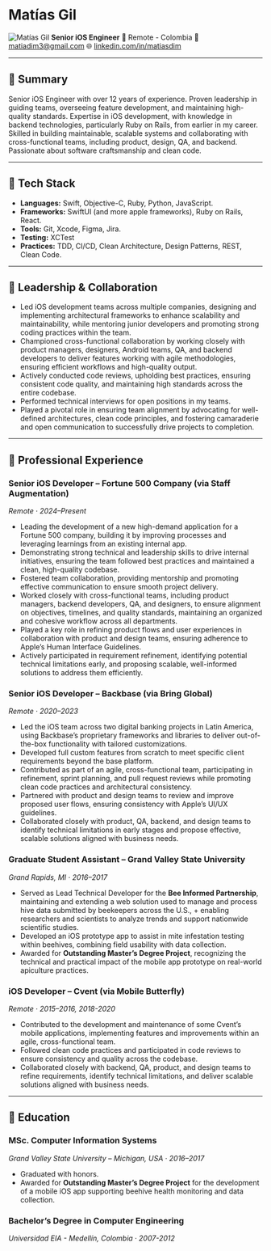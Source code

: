# Matías Gil
![Matías Gil](https://media.licdn.com/dms/image/v2/C5603AQGXn0ZHYBOTBg/profile-displayphoto-shrink_800_800/profile-displayphoto-shrink_800_800/0/1607357612206?e=1752105600&v=beta&t=6wWxNcaGwi-jIVqqmil-ItLNYqsd6WcQpkRO7CrizHU)
**Senior iOS Engineer** 📍 Remote - Colombia
📧 matiadim3@gmail.com
🌐 [linkedin.com/in/matiasdim](https://www.linkedin.com/in/matiasdim/)

---

## 🔹 Summary
Senior iOS Engineer with over 12 years of experience. Proven leadership in guiding teams, overseeing feature development, and maintaining high-quality standards. Expertise in iOS development, with knowledge in backend technologies, particularly Ruby on Rails, from earlier in my career. Skilled in building maintainable, scalable systems and collaborating with cross-functional teams, including product, design, QA, and backend. Passionate about software craftsmanship and clean code.

---

## 🔹 Tech Stack
- **Languages:** Swift, Objective-C, Ruby, Python, JavaScript.
- **Frameworks:** SwiftUI (and more apple frameworks), Ruby on Rails, React.
- **Tools:** Git, Xcode, Figma, Jira.
- **Testing:** XCTest
- **Practices:** TDD, CI/CD, Clean Architecture, Design Patterns, REST, Clean Code.

---

## 🔹 Leadership & Collaboration
- Led iOS development teams across multiple companies, designing and implementing architectural frameworks to enhance scalability and maintainability, while mentoring junior developers and promoting strong coding practices within the team.
- Championed cross-functional collaboration by working closely with product managers, designers, Android teams, QA, and backend developers to deliver features working with agile methodologies, ensuring efficient workflows and high-quality output.
- Actively conducted code reviews, upholding best practices, ensuring consistent code quality, and maintaining high standards across the entire codebase.
- Performed technical interviews for open positions in my teams.
- Played a pivotal role in ensuring team alignment by advocating for well-defined architectures, clean code principles, and fostering camaraderie and open communication to successfully drive projects to completion.

---

## 🔹 Professional Experience

### **Senior iOS Developer – Fortune 500 Company (via Staff Augmentation)**  
_Remote · 2024–Present_  
- Leading the development of a new high-demand application for a Fortune 500 company, building it by improving processes and leveraging learnings from an existing internal app.
- Demonstrating strong technical and leadership skills to drive internal initiatives, ensuring the team followed best practices and maintained a clean, high-quality codebase.
- Fostered team collaboration, providing mentorship and promoting effective communication to ensure smooth project delivery.
- Worked closely with cross-functional teams, including product managers, backend developers, QA, and designers, to ensure alignment on objectives, timelines, and quality standards, maintaining an organized and cohesive workflow across all departments.
- Played a key role in refining product flows and user experiences in collaboration with product and design teams, ensuring adherence to Apple’s Human Interface Guidelines.
- Actively participated in requirement refinement, identifying potential technical limitations early, and proposing scalable, well-informed solutions to address them efficiently. 


### **Senior iOS Developer – Backbase (via Bring Global)**  
_Remote · 2020–2023_  
- Led the iOS team across two digital banking projects in Latin America, using Backbase’s proprietary frameworks and libraries to deliver out-of-the-box functionality with tailored customizations. 
- Developed full custom features from scratch to meet specific client requirements beyond the base platform.  
- Contributed as part of an agile, cross-functional team, participating in refinement, sprint planning, and pull request reviews while promoting clean code practices and architectural consistency.  
- Partnered with product and design teams to review and improve proposed user flows, ensuring consistency with Apple’s UI/UX guidelines.  
- Collaborated closely with product, QA, backend, and design teams to identify technical limitations in early stages and propose effective, scalable solutions aligned with business needs.

### **Graduate Student Assistant – Grand Valley State University**  
_Grand Rapids, MI · 2016–2017_  
- Served as Lead Technical Developer for the **Bee Informed Partnership**, maintaining and extending a web solution used to manage and process hive data submitted by beekeepers across the U.S., + enabling researchers and scientists to analyze trends and support nationwide scientific studies.
- Developed an iOS prototype app to assist in mite infestation testing within beehives, combining field usability with data collection.  
- Awarded for **Outstanding Master’s Degree Project**, recognizing the technical and practical impact of the mobile app prototype on real-world apiculture practices.

### **iOS Developer – Cvent (via Mobile Butterfly)**  
_Remote · 2015–2016, 2018-2020_  
- Contributed to the development and maintenance of some Cvent’s mobile applications, implementing features and improvements within an agile, cross-functional team.  
- Followed clean code practices and participated in code reviews to ensure consistency and quality across the codebase.  
- Collaborated closely with backend, QA, product, and design teams to refine requirements, identify technical limitations, and deliver scalable solutions aligned with business needs.

---

## 🔹 Education

### **MSc. Computer Information Systems**  
_Grand Valley State University – Michigan, USA · 2016–2017_  
- Graduated with honors.  
- Awarded for **Outstanding Master’s Degree Project** for the development of a mobile iOS app supporting beehive health monitoring and data collection.

### **Bachelor’s Degree in Computer Engineering**  
_Universidad EIA - Medellín, Colombia · 2007-2012_  
